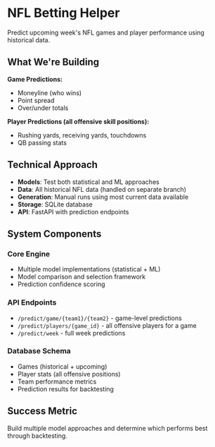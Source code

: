 # NFL Betting Helper

Predict upcoming week's NFL games and player performance using historical data.

## What We're Building

**Game Predictions:**
- Moneyline (who wins)
- Point spread 
- Over/under totals

**Player Predictions (all offensive skill positions):**
- Rushing yards, receiving yards, touchdowns
- QB passing stats

## Technical Approach

- **Models**: Test both statistical and ML approaches
- **Data**: All historical NFL data (handled on separate branch)
- **Generation**: Manual runs using most current data available
- **Storage**: SQLite database
- **API**: FastAPI with prediction endpoints

## System Components

### Core Engine
- Multiple model implementations (statistical + ML)
- Model comparison and selection framework
- Prediction confidence scoring

### API Endpoints
- `/predict/game/{team1}/{team2}` - game-level predictions
- `/predict/players/{game_id}` - all offensive players for a game
- `/predict/week` - full week predictions

### Database Schema
- Games (historical + upcoming)
- Player stats (all offensive positions)
- Team performance metrics
- Prediction results for backtesting

## Success Metric

Build multiple model approaches and determine which performs best through backtesting.